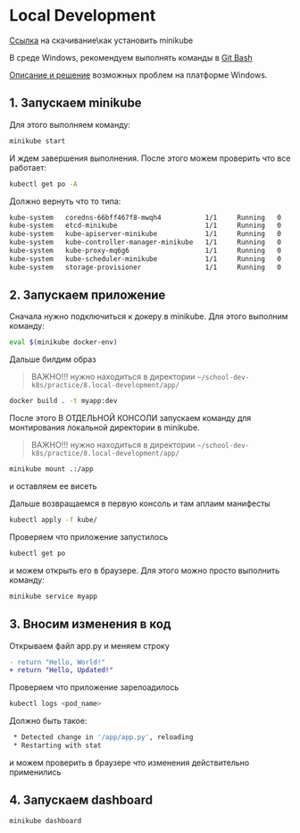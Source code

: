 # Local Development

[Ссылка](https://kubernetes.io/ru/docs/tasks/tools/install-minikube/) на скачивание\как установить minikube 

В среде Windows, рекомендуем выполнять команды в [Git Bash](https://git-scm.com/downloads) 

[Описание и решение](https://github.com/Slurmio/school-dev-k8s/blob/main/practice/8.local-development/problems_window.md) возможных проблем на платформе Windows.  

## 1. Запускаем minikube

Для этого выполняем команду:

```bash
minikube start
```

И ждем завершения выполнения. После этого можем проверить что все работает:

```bash
kubectl get po -A
```

Должно вернуть что то типа:

```bash
kube-system   coredns-66bff467f8-mwqh4           1/1     Running   0          5m
kube-system   etcd-minikube                      1/1     Running   0          5m
kube-system   kube-apiserver-minikube            1/1     Running   0          5m
kube-system   kube-controller-manager-minikube   1/1     Running   0          5m
kube-system   kube-proxy-mq6g6                   1/1     Running   0          5m
kube-system   kube-scheduler-minikube            1/1     Running   0          5m
kube-system   storage-provisioner                1/1     Running   0         5m
```

## 2. Запускаем приложение

Сначала нужно подключиться к докеру в minikube. Для этого выполним команду:

```bash
eval $(minikube docker-env)
```

Дальше билдим образ

> ВАЖНО!!! нужно находиться в директории `~/school-dev-k8s/practice/8.local-development/app/`

```bash
docker build . -t myapp:dev
```

После этого В ОТДЕЛЬНОЙ КОНСОЛИ запускаем команду для монтирования
локальной директории в minikube.

> ВАЖНО!!! нужно находиться в директории `~/school-dev-k8s/practice/8.local-development/app/`

```bash
minikube mount .:/app
```

и оставляем ее висеть

Дальше возвращаемся в первую консоль и там аплаим манифесты

```bash
kubectl apply -f kube/
```

Проверяем что приложение запустилось

```bash
kubectl get po
```

и можем открыть его в браузере. Для этого можно просто выполнить команду:

```bash
minikube service myapp
```

## 3. Вносим изменения в код

Открываем файл app.py
и меняем строку

```diff
- return "Hello, World!"
+ return "Hello, Updated!"
```
Проверяем что приложение зарелоадилось

```bash
kubectl logs <pod_name>
```

Должно быть такое:

```bash
 * Detected change in '/app/app.py', reloading
 * Restarting with stat
```

и можем проверить в браузере что изменения действительно применились

## 4. Запускаем dashboard

```bash
minikube dashboard
```
